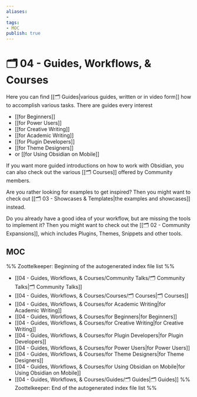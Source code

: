 ```yaml
---
aliases:
- 
tags: 
- MOC
publish: true
---
```


# 🗂️ 04 - Guides, Workflows, & Courses

Here you can find [[🗂️ Guides|various guides, written or in video form]] how to accomplish various tasks. There are guides every interest
- [[for Beginners]]
- [[for Power Users]]
- [[for Creative Writing]]
- [[for Academic Writing]]
- [[for Plugin Developers]]
- [[for Theme Designers]]
- or [[for Using Obsidian on Mobile]]

If you want more guided introductions on how to work with Obsidian, you can also check out the various [[🗂️ Courses]] offered by Community members.

Are you rather looking for examples to get inspired? Then you might want to check out [[🗂️ 03 - Showcases & Templates|the examples and showcases]] instead. 

Do you already have a good idea of your workflow, but are missing the tools to implement it? Then you might want to check out the [[🗂️ 02 - Community Expansions]], which includes Plugins, Themes, Snippets and other tools.

## MOC

%% Zoottelkeeper: Beginning of the autogenerated index file list  %%
-  [[04 - Guides, Workflows, & Courses/Community Talks/🗂️ Community Talks|🗂️ Community Talks]]
-  [[04 - Guides, Workflows, & Courses/Courses/🗂️ Courses|🗂️ Courses]]
-  [[04 - Guides, Workflows, & Courses/for Academic Writing|for Academic Writing]]
-  [[04 - Guides, Workflows, & Courses/for Beginners|for Beginners]]
-  [[04 - Guides, Workflows, & Courses/for Creative Writing|for Creative Writing]]
-  [[04 - Guides, Workflows, & Courses/for Plugin Developers|for Plugin Developers]]
-  [[04 - Guides, Workflows, & Courses/for Power Users|for Power Users]]
-  [[04 - Guides, Workflows, & Courses/for Theme Designers|for Theme Designers]]
-  [[04 - Guides, Workflows, & Courses/for Using Obsidian on Mobile|for Using Obsidian on Mobile]]
-  [[04 - Guides, Workflows, & Courses/Guides/🗂️ Guides|🗂️ Guides]]
%% Zoottelkeeper: End of the autogenerated index file list  %%
